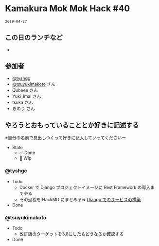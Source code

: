 # Kamakura Mok Mok Hack #40

`2019-04-27`

## この日のランチなど

- []()

## 参加者

- [@tyshgc](http://twitter.com/tyshgc)
- [@tsuyukimakoto](https://twitter.com/everes) さん
- Qubeee さん
- Yuki_Imai さん
- tsuka さん
- きのう さん

## やろうとおもっていることとか好きに記述する

※自分の名前で見出しつくって好きに記入していってくださいー

- State
  - ✅ Done
  - 🚧 Wip

### @tyshgc

- Todo
  - Docker で Django プロジェクトイメージに Rest Framework の導入までやる
  - その過程を HackMD にまとめる=> [Django でのサービスの構築](https://hackmd.io/s/Sk4z7_DIV)
- Done

### @tsuyukimakoto

- Todo
  - 改訂版のターゲットを3.8にしたらどうなるか確認する
- Done
